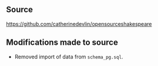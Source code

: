 ## Source
https://github.com/catherinedevlin/opensourceshakespeare

## Modifications made to source
* Removed import of data from `schema_pg.sql`.


